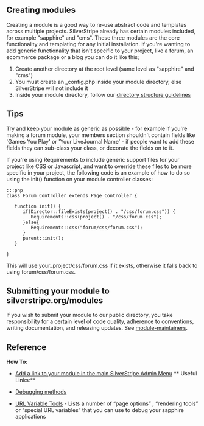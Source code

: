 
## Creating modules

Creating a module is a good way to re-use abstract code and templates across multiple projects. SilverStripe already has
certain modules included, for example "sapphire" and "cms". These three modules are the core functionality and
templating for any initial installation. If you're wanting to add generic functionality that isn't specific to your
project, like a forum, an ecommerce package or a blog you can do it like this;

1.  Create another directory at the root level (same level as "sapphire" and "cms")
2.  You must create an _config.php inside your module directory, else SilverStripe will not include it
3.  Inside your module directory, follow our [directory structure guidelines](directory-structure#module_structure)

## Tips

Try and keep your module as generic as possible - for example if you're making a forum module, your members section
shouldn't contain fields like 'Games You Play' or 'Your LiveJournal Name' - if people want to add these fields they can
sub-class your class, or decorate the fields on to it.

If you're using Requirements to include generic support files for your project like CSS or Javascript, and want to
override these files to be more specific in your project, the following code is an example of how to do so using the
init() function on your module controller classes:

	:::php
	class Forum_Controller extends Page_Controller {
	
	   function init() {
	      if(Director::fileExists(project() . "/css/forum.css")) {
	         Requirements::css(project() . "/css/forum.css");
	      }else{
	         Requirements::css("forum/css/forum.css");
	      }
	      parent::init();	
	   }
	
	}


This will use your_project/css/forum.css if it exists, otherwise it falls back to using forum/css/forum.css.

## Submitting your module to silverstripe.org/modules

If you wish to submit your module to our public directory, you take responsibility for a certain level of code quality,
adherence to conventions, writing documentation, and releasing updates. See [module-maintainers](module-maintainers).
## Reference

**How To:**
*  [Add a link to your module in the main SilverStripe Admin Menu](leftandmain)
**
Useful Links:**

*  [Debugging methods](debugging)
*  [URL Variable Tools](urlvariabletools) - Lists a number of “page options” , “rendering tools” or “special
URL variables” that you can use to debug your sapphire applications
